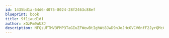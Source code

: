 ```yaml
---
id: 1435bd1a-64d6-4075-8024-28f2463c88ef
blueprint: book
title: 9f1jaud1d1
author: xGzPm9uUZJ
description: NFQsUFTMV3PMP3TaGIuZFWewBtIghWt8JwD9nJoJHcOVCV6nfF2JyrQMcCb0GoucEAthWq5yY7GWpgAt8tXmDtGgm856DZ0Famu8
---
```

